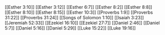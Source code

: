 [[Esther 3:10]]
[[Esther 3:12]]
[[Esther 6:7]]
[[Esther 8:2]]
[[Esther 8:8]]
[[Esther 8:10]]
[[Esther 8:15]]
[[Esther 10:3]]
[[Proverbs 1:9]]
[[Proverbs 31:22]]
[[Proverbs 31:24]]
[[Songs of Solomon 1:10]]
[[Isaiah 3:23]]
[[Jeremiah 52:33]]
[[Ezekiel 16:10]]
[[Ezekiel 27:7]]
[[Daniel 2:46]]
[[Daniel 5:7]]
[[Daniel 5:16]]
[[Daniel 5:29]]
[[Luke 15:22]]
[[Luke 19:16]]
